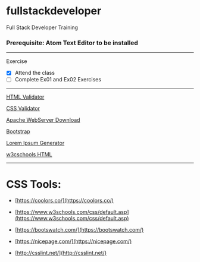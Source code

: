 # fullstackdeveloper
Full Stack Developer Training

### **Prerequisite:** Atom Text Editor to be installed 

 ---
 Exercise
 - [x] Attend the class
 - [ ] Complete Ex01 and Ex02 Exercises 

 ---

 [HTML Validator](https://validator.w3.org/)

 [CSS Validator](https://jigsaw.w3.org/css-validator/ )

 [Apache WebServer Download](https://directory.apache.org/studio/downloads.html)

 [Bootstrap](https://getbootstrap.com/)

 [Lorem Ipsum Generator](https://loremipsum.io/)

 [w3cschools HTML](https://www.w3schools.com/html/default.asp)

  ---

  # CSS Tools: 

  - [https://coolors.co/](https://coolors.co/)

  - [https://www.w3schools.com/css/default.asp](https://www.w3schools.com/css/default.asp)

  - [https://bootswatch.com/](https://bootswatch.com/)

  - [https://nicepage.com/](https://nicepage.com/)

  - [http://csslint.net/](http://csslint.net/)